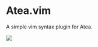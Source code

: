 # Atea.vim

A simple vim syntax plugin for Atea.

![](http://cloud.github.com/downloads/pkamenarsky/atea.vim/atea.vim.png)
